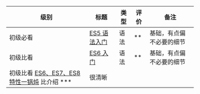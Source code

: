 

 级别  | 标题    | 类型  | 评价 | 备注   
 ----- |--------| ------|-----|-------
初级必看 |[ES5 语法入门](https://wangdoc.com/javascript/basic/grammar.html)| 语法 |** | 基础，有点偏不必要的细节 
初级比看 |[ES6 入门](http://es6.ruanyifeng.com/) |语法 |** |基础，有点偏不必要的细节
初级比看 [ES6、ES7、ES8特性一锅炖](https://blog.csdn.net/zgrkaka/article/details/82863445)  比介绍 *** |很清晰
